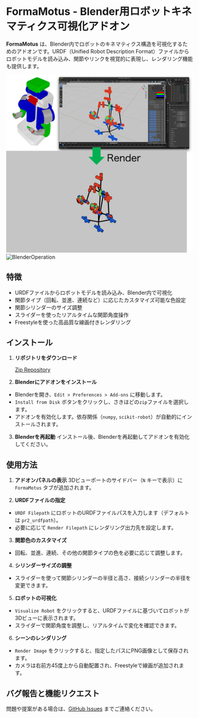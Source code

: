 # FormaMotus - Blender用ロボットキネマティクス可視化アドオン

**FormaMotus** は、Blender内でロボットのキネマティクス構造を可視化するためのアドオンです。URDF（Unified Robot Description Format）ファイルからロボットモデルを読み込み、関節やリンクを視覚的に表現し、レンダリング機能も提供します。

![RenderedImage](docs/image/pr2_render.png)
![BlenderOperation](docs/image/operation-forma-motus.gif)

## 特徴
- URDFファイルからロボットモデルを読み込み、Blender内で可視化
- 関節タイプ（回転、並進、連続など）に応じたカスタマイズ可能な色設定
- 関節シリンダーのサイズ調整
- スライダーを使ったリアルタイムな関節角度操作
- Freestyleを使った高品質な線画付きレンダリング

## インストール
1. **リポジトリをダウンロード**

    [Zip Repository](https://github.com/iory/formamotus/releases/download/v1.1.4/formamotus.zip)

2. **Blenderにアドオンをインストール**
- Blenderを開き、`Edit > Preferences > Add-ons` に移動します。
- `Install from Disk` ボタンをクリックし、さきほどの`zip`ファイルを選択します。
- アドオンを有効化します。依存関係（`numpy`, `scikit-robot`）が自動的にインストールされます。

3. **Blenderを再起動**
インストール後、Blenderを再起動してアドオンを有効化してください。

## 使用方法
1. **アドオンパネルの表示**
3Dビューポートのサイドバー（`N` キーで表示）に `FormaMotus` タブが追加されます。

2. **URDFファイルの指定**
- `URDF Filepath` にロボットのURDFファイルパスを入力します（デフォルトは `pr2_urdfpath`）。
- 必要に応じて `Render Filepath` にレンダリング出力先を設定します。

3. **関節色のカスタマイズ**
- 回転、並進、連続、その他の関節タイプの色を必要に応じて調整します。

4. **シリンダーサイズの調整**
- スライダーを使って関節シリンダーの半径と高さ、接続シリンダーの半径を変更できます。

5. **ロボットの可視化**
- `Visualize Robot` をクリックすると、URDFファイルに基づいてロボットが3Dビューに表示されます。
- スライダーで関節角度を調整し、リアルタイムで変化を確認できます。

6. **シーンのレンダリング**
- `Render Image` をクリックすると、指定したパスにPNG画像として保存されます。
- カメラは右前方45度上から自動配置され、Freestyleで線画が追加されます。

## バグ報告と機能リクエスト
問題や提案がある場合は、[GitHub Issues](https://github.com/iory/formamotus/issues) までご連絡ください。